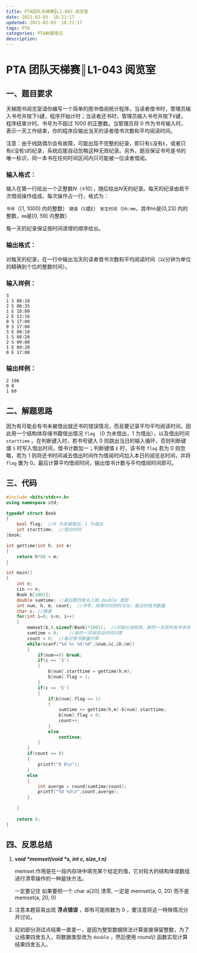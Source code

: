 ```yaml
---
title: PTA团队天梯赛║L1-043 阅览室
date: 2021-02-03  18:21:17
updated: 2021-02-03  18:21:17
tags: PTA
categories: PTA刷题笔记
description:
---
```


# PTA 团队天梯赛║L1-043 **阅览室**

## 一、题目要求

天梯图书阅览室请你编写一个简单的图书借阅统计程序。当读者借书时，管理员输入书号并按下`S`键，程序开始计时；当读者还书时，管理员输入书号并按下`E`键，程序结束计时。书号为不超过 1000 的正整数。当管理员将 0 作为书号输入时，表示一天工作结束，你的程序应输出当天的读者借书次数和平均阅读时间。

注意：由于线路偶尔会有故障，可能出现不完整的纪录，即只有`S`没有`E`，或者只有`E`没有`S`的纪录，系统应能自动忽略这种无效纪录。另外，题目保证书号是书的唯一标识，同一本书在任何时间区间内只可能被一位读者借阅。

### 输入格式：

输入在第一行给出一个正整数*N*（≤10），随后给出*N*天的纪录。每天的纪录由若干次借阅操作组成，每次操作占一行，格式为：

`书号`（[1, 1000] 内的整数） `键值`（`S`或`E`） `发生时间`（`hh:mm`，其中`hh`是[0,23] 内的整数，`mm`是[0, 59] 内整数）

每一天的纪录保证按时间递增的顺序给出。

### 输出格式：

对每天的纪录，在一行中输出当天的读者借书次数和平均阅读时间（以分钟为单位的精确到个位的整数时间）。

### 输入样例：

```in
3
1 S 08:10
2 S 08:35
1 E 10:00
2 E 13:16
0 S 17:00
0 S 17:00
3 E 08:10
1 S 08:20
2 S 09:00
1 E 09:20
0 E 17:00
```

### 输出样例：

```out
2 196
0 0
1 60
```

## 二、解题思路

因为有可能会有书未被借出就还书的错误情况，而且要记录平均平均阅读时间，因此用一个结构体存储书籍借出情况 `flag` （0 为未借出，1 为借出），以及借出时间 `starttime` 。在判断键入时，若书号键入 0 则跳出当日的输入循环，否则判断键值 `S` 时写入借出时间，借书计数加一；判断键值 `E` 时，该书号 `flag` 若为 0 则忽略，若为 1 则将还书时间减去借出时间作为借阅时间加入本日的阅览总时间，并将 `flag` 置为 0。最后计算平均借阅时间，输出借书计数与平均借阅时间即可。

## 三、代码

```cpp
#include <bits/stdc++.h>
using namespace std;

typedef struct Book
{
    bool flag;  //0 为未被借出，1 为借出
    int starttime;  //借出时间
}book;

int gettime(int h, int m)
{
    return h*60 + m;
}

int main()
{
    int n;
    cin >> n;
    Book b[1001];
    double sumtime; //最后要四舍五入取 double 类型
    int num, h, m, count;  //书号，结束时间的时与分，每日的借书数量
    char c; //键值
    for(int i=0; i<n; i++)
    {
        memset(b,0,sizeof(Book)*1001);  //初始化结构体，新的一天将所有书本状态归零
        sumtime = 0;    //新的一天阅览总时间归零
        count = 0;  //每日借书数量归零
        while(scanf("%d %c %d:%d",&num,&c,&h,&m))
        {
            if(num==0) break;
            if(c == 'S')
            {
                b[num].starttime = gettime(h,m);
                b[num].flag = 1;
            }
            if(c == 'E')
            {
                if(b[num].flag == 1)
                {
                    sumtime += gettime(h,m)-b[num].starttime;
                    b[num].flag = 0;
                    count++;
                }
                else
                    continue;
            }
        }
        if(count == 0)
        {
            printf("0 0\n");
        }
        else
        {
            int averge = round(sumtime/count);
            printf("%d %d\n",count,averge);
        }
        
    }
    
    return 0;
}
```

## 四、反思总结

1. ***void \*memset(void \*s, int c, size_t n)***

   memset:作用是在一段内存块中填充某个给定的值，它对较大的结构体或数组进行清零操作的一种最快方法。

   一定要记住 如果要把一个 char a[20] 清零, 一定是 memset(a, 0, 20) 
   而不是 memset(a, 20, 0) 

2. 注意本题容易出现 **浮点错误** ，即有可能除数为 0 ，要注意将这一特殊情况分开讨论。

3. 起初部分测试点结果一直差一，是因为整型数据除法计算直接保留整数，为了让结果四舍五入，将数据类型改为 `double` ，然后使用 *round()* 函数实现计算结果四舍五入。
